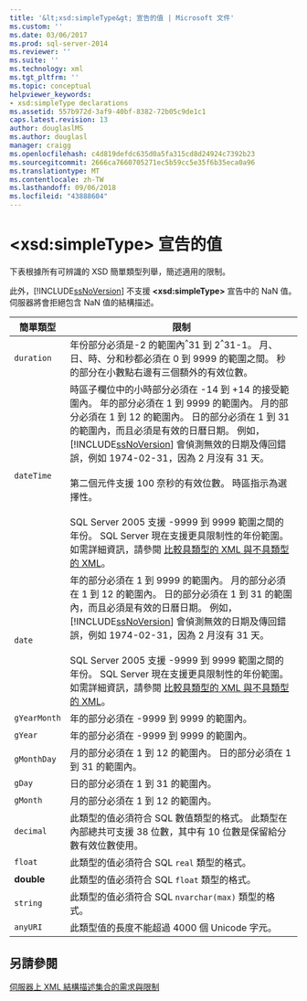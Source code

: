 ```yaml
---
title: '&lt;xsd:simpleType&gt; 宣告的值 | Microsoft 文件'
ms.custom: ''
ms.date: 03/06/2017
ms.prod: sql-server-2014
ms.reviewer: ''
ms.suite: ''
ms.technology: xml
ms.tgt_pltfrm: ''
ms.topic: conceptual
helpviewer_keywords:
- xsd:simpleType declarations
ms.assetid: 557b972d-3af9-40bf-8382-72b05c9de1c1
caps.latest.revision: 13
author: douglaslMS
ms.author: douglasl
manager: craigg
ms.openlocfilehash: c4d819defdc635d0a5fa315cd8d24924c7392b23
ms.sourcegitcommit: 2666ca7660705271ec5b59cc5e35f6b35eca0a96
ms.translationtype: MT
ms.contentlocale: zh-TW
ms.lasthandoff: 09/06/2018
ms.locfileid: "43888604"
---
```

# <a name="values-for-ltxsdsimpletypegt-declarations"></a>&lt;xsd:simpleType&gt; 宣告的值
  下表根據所有可辨識的 XSD 簡單類型列舉，簡述適用的限制。  
  
 此外，[!INCLUDE[ssNoVersion](../../includes/ssnoversion-md.md)] 不支援 **\<xsd:simpleType>** 宣告中的 NaN 值。 伺服器將會拒絕包含 NaN 值的結構描述。  
  
|簡單類型|限制|  
|-----------------|----------------|  
|`duration`|年份部分必須是-2 的範圍內<sup>^</sup>31 到 2<sup>^</sup>31-1。 月、日、時、分和秒都必須在 0 到 9999 的範圍之間。 秒的部分在小數點右邊有三個額外的有效位數。|  
|`dateTime`|時區子欄位中的小時部分必須在 -14 到 +14 的接受範圍內。 年的部分必須在 1 到 9999 的範圍內。 月的部分必須在 1 到 12 的範圍內。 日的部分必須在 1 到 31 的範圍內，而且必須是有效的日曆日期。 例如， [!INCLUDE[ssNoVersion](../../includes/ssnoversion-md.md)] 會偵測無效的日期及傳回錯誤，例如 1974-02-31，因為 2 月沒有 31 天。<br /><br /> 第二個元件支援 100 奈秒的有效位數。 時區指示為選擇性。<br /><br /> SQL Server 2005 支援 -9999 到 9999 範圍之間的年份。 SQL Server 現在支援更具限制性的年份範圍。 如需詳細資訊，請參閱 [比較具類型的 XML 與不具類型的 XML](compare-typed-xml-to-untyped-xml.md)。|  
|`date`|年的部分必須在 1 到 9999 的範圍內。 月的部分必須在 1 到 12 的範圍內。 日的部分必須在 1 到 31 的範圍內，而且必須是有效的日曆日期。 例如， [!INCLUDE[ssNoVersion](../../includes/ssnoversion-md.md)] 會偵測無效的日期及傳回錯誤，例如 1974-02-31，因為 2 月沒有 31 天。<br /><br /> SQL Server 2005 支援 -9999 到 9999 範圍之間的年份。 SQL Server 現在支援更具限制性的年份範圍。 如需詳細資訊，請參閱 [比較具類型的 XML 與不具類型的 XML](compare-typed-xml-to-untyped-xml.md)。|  
|`gYearMonth`|年的部分必須在 -9999 到 9999 的範圍內。|  
|`gYear`|年的部分必須在 -9999 到 9999 的範圍內。|  
|`gMonthDay`|月的部分必須在 1 到 12 的範圍內。 日的部分必須在 1 到 31 的範圍內。|  
|`gDay`|日的部分必須在 1 到 31 的範圍內。|  
|`gMonth`|月的部分必須在 1 到 12 的範圍內。|  
|`decimal`|此類型的值必須符合 SQL 數值類型的格式。 此類型在內部總共可支援 38 位數，其中有 10 位數是保留給分數有效位數使用。|  
|`float`|此類型的值必須符合 SQL `real` 類型的格式。|  
|**double**|此類型的值必須符合 SQL `float` 類型的格式。|  
|`string`|此類型的值必須符合 SQL `nvarchar(max)` 類型的格式。|  
|`anyURI`|此類型值的長度不能超過 4000 個 Unicode 字元。|  
  
## <a name="see-also"></a>另請參閱  
 [伺服器上 XML 結構描述集合的需求與限制](requirements-and-limitations-for-xml-schema-collections-on-the-server.md)  
  
  
